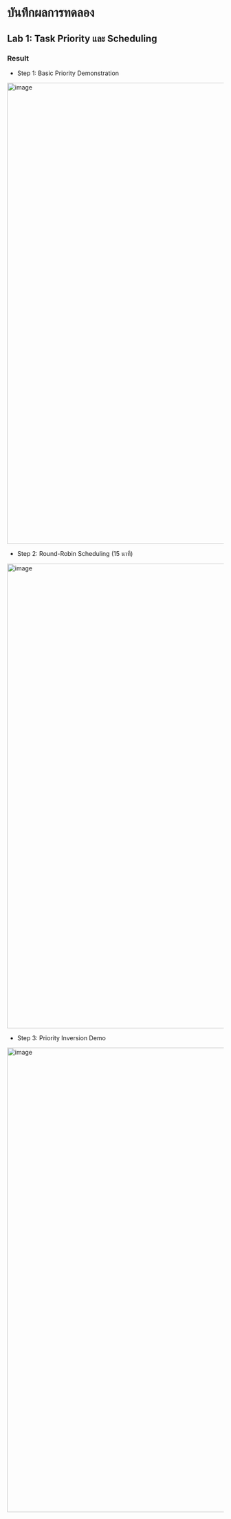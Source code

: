 # บันทึกผลการทดลอง
## Lab 1: Task Priority และ Scheduling
### Result
- Step 1: Basic Priority Demonstration
<img width="1913" height="1071" alt="image" src="https://github.com/user-attachments/assets/7a9f1d47-5e79-4987-8ee3-54c887d36fdb" />

- Step 2: Round-Robin Scheduling (15 นาที)
<img width="1919" height="1079" alt="image" src="https://github.com/user-attachments/assets/d6ed679b-2cd0-4a4c-bfc8-30b34c056c0c" />

- Step 3: Priority Inversion Demo
<img width="1919" height="1079" alt="image" src="https://github.com/user-attachments/assets/a513cd6f-b9c4-4ff5-b613-ac124b4ed1e6" />
